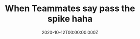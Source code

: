 ---
title: "When Teammates say pass the spike haha"
record_id: 34521368/vpvYcaPWC?autoplay=0&muted=0&loop=0
type: medal
date: 2020-10-12T00:00:00.000Z
collection: clips
---